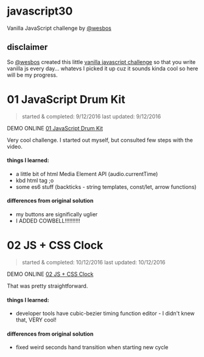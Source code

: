 # javascript30
Vanilla JavaScript challenge by [@wesbos](https://github.com/wesbos) 

## disclaimer

So [@wesbos](https://github.com/wesbos) created this little [vanilla javascript challenge](https://github.com/wesbos/JavaScript30) so that you write vanilla js every day... whatevs I picked it up cuz it sounds kinda cool so here will be my progress.

# 01 JavaScript Drum Kit
> started & completed: 9/12/2016
> last updated: 9/12/2016

DEMO ONLINE [01 JavaScript Drum Kit](http://ympek.net/js30/01_drumkit/)

Very cool challenge. I started out myself, but consulted few steps with the video.

#### things I learned:

- a little bit of html Media Element API (audio.currentTime)
- kbd html tag ;o
- some es6 stuff (backticks - string templates, const/let, arrow functions)

#### differences from original solution
- my buttons are significally uglier
- I ADDED COWBELL!!!!!!!!!!

# 02 JS + CSS Clock
> started & completed: 10/12/2016
> last updated: 10/12/2016

DEMO ONLINE [02 JS + CSS Clock](http://ympek.net/js30/02_clock/)

That was pretty straightforward.

#### things I learned:

- developer tools have cubic-bezier timing function editor - I didn't knew that, VERY cool!

#### differences from original solution
- fixed weird seconds hand transition when starting new cycle
